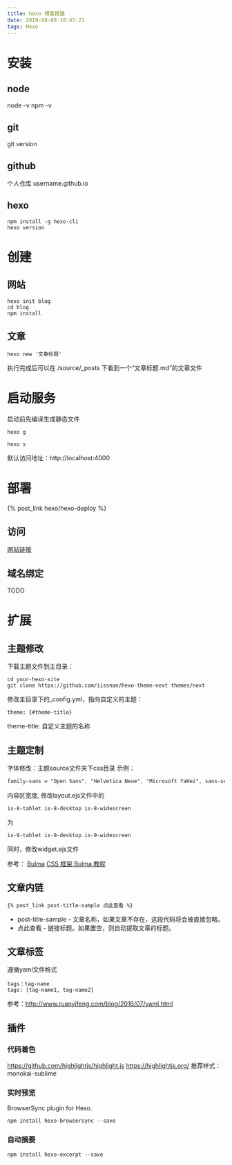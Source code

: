 ```yaml
---
title: hexo 博客搭建
date: 2019-08-08 18:43:21
tags: Hexo
---
```


# 安装

## node
node -v
npm -v

## git
git version

## github
个人仓库
username.github.io

## hexo
```
npm install -g hexo-cli
hexo version
```

# 创建

## 网站
```
hexo init blog
cd blog
npm install
```

## 文章
```
hexo new '文章标题'
```
执行完成后可以在 /source/_posts 下看到一个“文章标题.md”的文章文件

# 启动服务
启动前先编译生成静态文件
```
hexo g
```
```
hexo s
```
默认访问地址：http://localhost:4000

# 部署
{% post_link hexo/hexo-deploy %}

## 访问
[网站链接](https://charleskou.github.io)

## 域名绑定
TODO


# 扩展

## 主题修改
下载主题文件到主目录：
```
cd your-hexo-site
git clone https://github.com/iissnan/hexo-theme-next themes/next
```
修改主目录下的_config.yml，指向自定义的主题：
```
theme: {#theme-title}
```
theme-title: 自定义主题的名称

## 主题定制
字体修改：主题source文件夹下css目录
示例：
```css
family-sans = "Open Sans", "Helvetica Neue", "Microsoft YaHei", sans-serif
```

内容区宽度, 修改layout.ejs文件中的
```
is-8-tablet is-8-desktop is-8-widescreen
```
为
```
is-9-tablet is-9-desktop is-9-widescreen
```
同时，修改widget.ejs文件

参考：
[Bulma](https://bulma.io/)
[CSS 框架 Bulma 教程](http://www.ruanyifeng.com/blog/2017/10/bulma.html)


## 文章内链
```
{% post_link post-title-sample 点此查看 %}
```
- post-title-sample - 文章名称，如果文章不存在，这段代码将会被直接忽略。
- 点此查看 - 链接标题。如果置空，则自动提取文章的标题。

## 文章标签
遵循yaml文件格式
```
tags：tag-name
tags: [tag-name1, tag-name2]
```
参考：http://www.ruanyifeng.com/blog/2016/07/yaml.html


## 插件

### 代码着色
https://github.com/highlightjs/highlight.js
https://highlightjs.org/
推荐样式：monokai-sublime

### 实时预览
BrowserSync plugin for Hexo.
```
npm install hexo-browsersync --save
```

### 自动摘要
```
npm install hexo-excerpt --save
```
